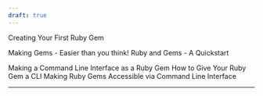 ```yaml
---
draft: true
---
```


Creating Your First Ruby Gem

Making Gems - Easier than you think!
Ruby and Gems - A Quickstart

Making a Command Line Interface as a Ruby Gem
How to Give Your Ruby Gem a CLI
Making Ruby Gems Accessible via Command Line Interface

-------
